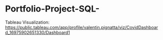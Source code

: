 # Portfolio-Project-SQL- 
Tableau Visualization: https://public.tableau.com/app/profile/valentin.pignatta/viz/CovidDashboard_16975902651330/Dashboard1
